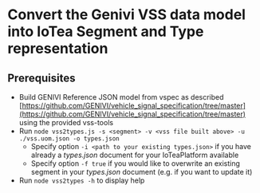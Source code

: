 <!---
  Copyright (c) 2021 Bosch.IO GmbH

  This Source Code Form is subject to the terms of the Mozilla Public
  License, v. 2.0. If a copy of the MPL was not distributed with this
  file, You can obtain one at https://mozilla.org/MPL/2.0/.

  SPDX-License-Identifier: MPL-2.0
-->

# Convert the Genivi VSS data model into IoTea Segment and Type representation

## Prerequisites

- Build GENIVI Reference JSON model from vspec as described [https://github.com/GENIVI/vehicle_signal_specification/tree/master](https://github.com/GENIVI/vehicle_signal_specification/tree/master) using the provided vss-tools
- Run `node vss2types.js -s <segment> -v <vss file built above> -u ./vss.uom.json -o types.json`
  - Specify option `-i <path to your existing types.json>` if you have already a _types.json_ document for your IoTeaPlatform available
  - Specify option `-f true` if you would like to overwrite an existing segment in your _types.json_ document (e.g. if you want to update it)
- Run `node vss2types -h` to display help
